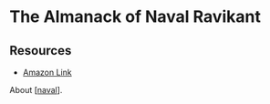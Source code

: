The Almanack of Naval Ravikant
===

Resources
---

- [Amazon Link][1]

<!-- Links -->
[1]: https://www.amazon.com/Almanack-Naval-Ravikant-Wealth-Happiness-ebook/dp/B08FF8MTM6

About [[naval]].

[//begin]: # "Autogenerated link references for markdown compatibility"
[naval]: ../podcasts/the-tim-ferriss-show/podcasts-people/naval.md "Naval"
[//end]: # "Autogenerated link references"
